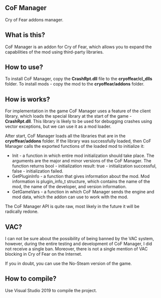 ## CoF Manager

Cry of Fear addons manager.

## What is this?

CoF Manager is an addon for Cry of Fear, which allows you to expand the capabilities of the mod using third-party libraries.

## How to use?

To install CoF Manager, copy the **CrashRpt.dll** file to the **cryoffear/cl_dlls** folder.
To install mods - copy the mod to the **cryoffear/addons** folder.

## How is works?

For implementation in the game CoF Manager uses a feature of the client library, which loads the special library at the start of the game - **CrashRpt.dll**. This library is likely to be used for debugging crashes using vector exceptions, but we can use it as a mod loader.

After start, CoF Manager loads all the libraries that are in the **cryoffear/addons** folder. If the library was successfully loaded, then CoF Manager calls the exported functions of the loaded mod to initialize it:

* Init - a function in which entire mod initialization should take place. The arguments are the major and minor versions of the CoF Manager. The function returns bool - initialization result: true - initialization successful, false - initialization failed.
* GetPluginInfo - a function that gives information about the mod. Mod information is plugin_info_t structure, which contains the name of the mod, the name of the developer, and version information.
* GetGameVars - a function in which CoF Manager sends the engine and mod data, which the addon can use to work with the mod.

The CoF Manager API is quite raw, most likely in the future it will be radically redone.

## VAC?

I can not be sure about the possibility of being banned by the VAC system, however, during the entire testing and development of CoF Manager, I did not receive a single ban. Moreover, there is not a single mention of VAC blocking in Cry of Fear on the Internet.

If you in doubt, you can use the No-Steam version of the game.

## How to compile?

Use Visual Studio 2019 to compile the project.
